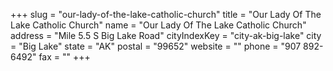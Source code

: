 +++
slug = "our-lady-of-the-lake-catholic-church"
title = "Our Lady Of The Lake Catholic Church"
name = "Our Lady Of The Lake Catholic Church"
address = "Mile 5.5 S Big Lake Road"
cityIndexKey = "city-ak-big-lake"
city = "Big Lake"
state = "AK"
postal = "99652"
website = ""
phone = "907 892-6492"
fax = ""
+++
